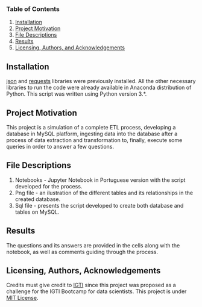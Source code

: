 ### Table of Contents

1. [Installation](#installation)
2. [Project Motivation](#motivation)
3. [File Descriptions](#files)
4. [Results](#results)
5. [Licensing, Authors, and Acknowledgements](#licensing)

## Installation <a name="installation"></a>

[json](https://docs.python.org/3/library/json.html) and [requests](https://requests.readthedocs.io/en/master/) libraries were previously installed.
All the other necessary libraries to run the code were already available in Anaconda distribution of Python. This script was written using Python version 3.*.

## Project Motivation<a name="motivation"></a>

This project is a simulation of a complete ETL process, developing a database in MySQL platform, ingesting data into the database after a process of data extraction and transformation to, finally, execute some queries in order to answer a few questions.

## File Descriptions <a name="files"></a>

1. Notebooks - Jupyter Notebook in Portuguese version with the script developed for the process.
2. Png file - an ilustration of the different tables and its relationships in the created database.
3. Sql file - presents the script developed to create both database and tables on MySQL.

## Results<a name="results"></a>

The questions and its answers are provided in the cells along with the notebook, as well as comments guiding through the process.

## Licensing, Authors, Acknowledgements<a name="licensing"></a>

Credits must give credit to [IGTI](https://www.igti.com.br/) since this project was proposed as a challenge for the IGTI Bootcamp for data scientists.
This project is under [MIT License](https://github.com/evertonbin/python-mysql/blob/main/LICENSE).
